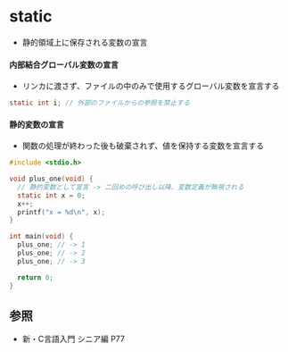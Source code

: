 # static
- 静的領域上に保存される変数の宣言

#### 内部結合グローバル変数の宣言
- リンカに渡さず、ファイルの中のみで使用するグローバル変数を宣言する

```c
static int i; // 外部のファイルからの参照を禁止する
```

#### 静的変数の宣言
- 関数の処理が終わった後も破棄されず、値を保持する変数を宣言する

```c
#include <stdio.h>

void plus_one(void) {
  // 静的変数として宣言 -> 二回めの呼び出し以降、変数定義が無視される
  static int x = 0;
  x++;
  printf("x = %d\n", x);
}

int main(void) {
  plus_one; // -> 1
  plus_one; // -> 2
  plus_one; // -> 3

  return 0;
}
```

## 参照
- 新・C言語入門 シニア編 P77
